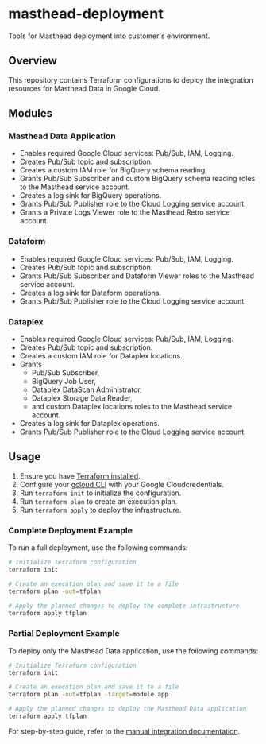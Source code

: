 # masthead-deployment

Tools for Masthead deployment into customer's environment.

## Overview

This repository contains Terraform configurations to deploy the integration resources for Masthead Data in Google Cloud.

## Modules

### Masthead Data Application

- Enables required Google Cloud services: Pub/Sub, IAM, Logging.
- Creates Pub/Sub topic and subscription.
- Creates a custom IAM role for BigQuery schema reading.
- Grants Pub/Sub Subscriber and custom BigQuery schema reading roles to the Masthead service account.
- Creates a log sink for BigQuery operations.
- Grants Pub/Sub Publisher role to the Cloud Logging service account.
- Grants a Private Logs Viewer role to the Masthead Retro service account.

### Dataform

- Enables required Google Cloud services: Pub/Sub, IAM, Logging.
- Creates Pub/Sub topic and subscription.
- Grants Pub/Sub Subscriber and Dataform Viewer roles to the Masthead service account.
- Creates a log sink for Dataform operations.
- Grants Pub/Sub Publisher role to the Cloud Logging service account.

### Dataplex

- Enables required Google Cloud services: Pub/Sub, IAM, Logging.
- Creates Pub/Sub topic and subscription.
- Creates a custom IAM role for Dataplex locations.
- Grants
  - Pub/Sub Subscriber,
  - BigQuery Job User,
  - Dataplex DataScan Administrator,
  - Dataplex Storage Data Reader,
  - and custom Dataplex locations
  roles to the Masthead service account.
- Creates a log sink for Dataplex operations.
- Grants Pub/Sub Publisher role to the Cloud Logging service account.

## Usage

1. Ensure you have [Terraform installed](https://developer.hashicorp.com/terraform/install).
2. Configure your [gcloud CLI](https://cloud.google.com/sdk/gcloud#download_and_install_the) with your Google Cloudcredentials.
3. Run `terraform init` to initialize the configuration.
4. Run `terraform plan` to create an execution plan.
5. Run `terraform apply` to deploy the infrastructure.

### Complete Deployment Example

To run a full deployment, use the following commands:

```bash
# Initialize Terraform configuration
terraform init

# Create an execution plan and save it to a file
terraform plan -out=tfplan

# Apply the planned changes to deploy the complete infrastructure
terraform apply tfplan
```

### Partial Deployment Example

To deploy only the Masthead Data application, use the following commands:

```bash
# Initialize Terraform configuration
terraform init

# Create an execution plan and save it to a file
terraform plan -out=tfplan -target=module.app

# Apply the planned changes to deploy the Masthead Data application
terraform apply tfplan
```

For step-by-step guide, refer to the [manual integration documentation](https://docs.mastheadata.com/saas-manual-resource-creation-google-cloud-+-bigquery).
